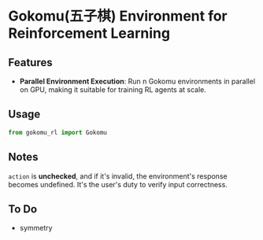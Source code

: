# Gokomu(五子棋) Environment for Reinforcement Learning

## Features

- **Parallel Environment Execution**: Run n Gokomu environments in parallel on GPU, making it suitable for training RL agents at scale.


## Usage

```python
from gokomu_rl import Gokomu
```

## Notes

`action` is **unchecked**, and if it's invalid, the environment's response becomes undefined. It's the user's duty to verify input correctness.


## To Do

- symmetry
